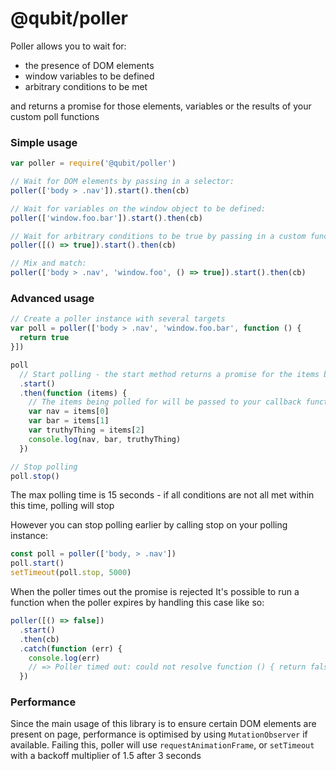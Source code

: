 @qubit/poller
=============

Poller allows you to wait for:
  - the presence of DOM elements
  - window variables to be defined
  - arbitrary conditions to be met

and returns a promise for those elements, variables or the results of your custom poll functions

### Simple usage

```js
var poller = require('@qubit/poller')

// Wait for DOM elements by passing in a selector:
poller(['body > .nav']).start().then(cb)

// Wait for variables on the window object to be defined:
poller(['window.foo.bar']).start().then(cb)

// Wait for arbitrary conditions to be true by passing in a custom function:
poller([() => true]).start().then(cb)

// Mix and match:
poller(['body > .nav', 'window.foo', () => true]).start().then(cb)

```

### Advanced usage

```js
// Create a poller instance with several targets
var poll = poller(['body > .nav', 'window.foo.bar', function () {
  return true
}])

poll
  // Start polling - the start method returns a promise for the items being polled for
  .start()
  .then(function (items) {
    // The items being polled for will be passed to your callback function
    var nav = items[0]
    var bar = items[1]
    var truthyThing = items[2]
    console.log(nav, bar, truthyThing)
  })

// Stop polling
poll.stop()
```

The max polling time is 15 seconds - if all conditions are not all met within this time, polling will stop

However you can stop polling earlier by calling stop on your polling instance:
```js
const poll = poller(['body, > .nav'])
poll.start()
setTimeout(poll.stop, 5000)
```

When the poller times out the promise is rejected
It's possible to run a function when the poller expires by handling this case like so:
```js
poller([() => false])
  .start()
  .then(cb)
  .catch(function (err) {
    console.log(err)
    // => Poller timed out: could not resolve function () { return false }
  })
```

### Performance
Since the main usage of this library is to ensure certain DOM elements are present on page, performance is optimised by using `MutationObserver` if available. Failing this, poller will use `requestAnimationFrame`, or `setTimeout` with a backoff multiplier of 1.5 after 3 seconds
